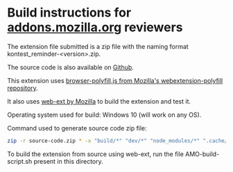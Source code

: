# Build instructions for [addons.mozilla.org](https://addons.mozilla.org) reviewers

The extension file submitted is a zip file with the naming format kontest_reminder-\<version>.zip.

The source code is also available on [Github](https://github.com/nisarg0/kontest-reminder).

This extension uses [browser-polyfill.js from Mozilla's webextension-polyfill repository](https://github.com/mozilla/webextension-polyfill/blob/0.8.0/src/browser-polyfill.js).

It also uses [web-ext by Mozilla](https://github.com/mozilla/web-ext) to build the extension and test it.

Operating system used for build: Windows 10 (will work on any OS).

Command used to generate source code zip file:

```bash
zip -r source-code.zip * -x "build/*" "dev/*" "node_modules/*" ".cache/*" *.zip "web-ext-artifacts/*"
```

To build the extension from source using web-ext, run the file AMO-build-script.sh present in this directory.
